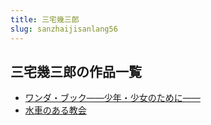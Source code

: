 ```yaml
---
title: 三宅幾三郎
slug: sanzhaijisanlang56
---
```


## 三宅幾三郎の作品一覧

- [ワンダ・ブック――少年・少女のために――](wandabutsukushaonianshaonunotameni90)
- [水車のある教会](shuichenoarujiaohuib5)
